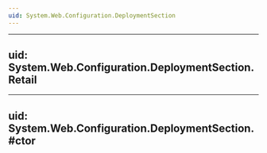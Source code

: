 ```yaml
---
uid: System.Web.Configuration.DeploymentSection
---
```


---
uid: System.Web.Configuration.DeploymentSection.Retail
---

---
uid: System.Web.Configuration.DeploymentSection.#ctor
---
